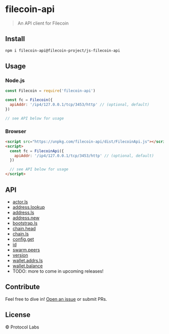 # filecoin-api

> An API client for Filecoin

## Install

```sh
npm i filecoin-api@filecoin-project/js-filecoin-api
```

## Usage

### Node.js

```js
const Filecoin = require('filecoin-api')

const fc = Filecoin({
  apiAddr: '/ip4/127.0.0.1/tcp/3453/http' // (optional, default)
})

// see API below for usage
```

### Browser

```html
<script src="https://unpkg.com/filecoin-api/dist/FilecoinApi.js"></script>
<script>
  const fc = FilecoinApi({
    apiAddr: '/ip4/127.0.0.1/tcp/3453/http' // (optional, default)
  })

  // see API below for usage
</script>
```

## API

* [actor.ls](API.md#actorls)
* [address.lookup](API.md#addresslookup)
* [address.ls](API.md#addressls)
* [address.new](API.md#addressnew)
* [bootstrap.ls](API.md#bootstrapls)
* [chain.head](API.md#chainhead)
* [chain.ls](API.md#chainls)
* [config.get](API.md#configget)
* [id](API.md#id)
* [swarm.peers](API.md#swarmpeers)
* [version](API.md#version)
* [wallet.addrs.ls](API.md#walletaddrsls)
* [wallet.balance](API.md#walletbalance)
* TODO: more to come in upcoming releases!

## Contribute

Feel free to dive in! [Open an issue](https://github.com/filecoin-project/js-filecoin-api/issues/new) or submit PRs.

## License

© Protocol Labs
